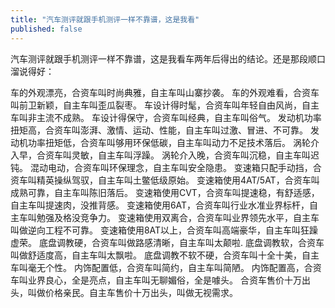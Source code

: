 ```yaml
---
title: "汽车测评就跟手机测评一样不靠谱，这是我看"
published: false
---
```

汽车测评就跟手机测评一样不靠谱，这是我看车两年后得出的结论。还是那段顺口溜说得好：

车的外观漂亮，合资车叫时尚典雅，自主车叫山寨抄袭。
车的外观难看，合资车叫前卫新颖，自主车叫歪瓜裂枣。
车设计得时髦，合资车叫年轻自由风尚，自主车叫非主流不成熟。
车设计得保守，合资车叫经典，自主车叫俗气。
发动机功率扭矩高，合资车叫澎湃、激情、运动、性能，自主车叫过激、冒进、不可靠。
发动机功率扭矩低，合资车叫够用环保低碳，自主车叫动力不足技术落后。
涡轮介入早，合资车叫灵敏，自主车叫浮躁。
涡轮介入晚，合资车叫沉稳，自主车叫迟钝。
混动电动，合资车叫环保理念，自主车叫安全隐患。
变速箱只配手动挡，合资车叫精英操纵驾驭，自主车叫土鳖低级原始。
变速箱使用4AT/5AT，合资车叫成熟可靠，自主车叫陈旧落后。
变速箱使用CVT，合资车叫提速稳，有舒适感，自主车叫提速肉，没推背感。
变速箱使用6AT，合资车叫行业水准业界标杆，自主车叫勉强及格没竞争力。
变速箱使用双离合，合资车叫业界领先水平，自主车叫做逆向工程不可靠。
变速箱使用8AT以上，合资车叫高端豪华，自主车叫狂躁虚荣。
底盘调教硬，合资车叫做路感清晰，自主车叫太颠啦.
底盘调教软，合资车叫做舒适度高，自主车叫太飘啦。
底盘调教不软不硬，合资车叫十全十美，自主车叫毫无个性。
内饰配置低，合资车叫简约，自主车叫简陋。
内饰配置高，合资车叫业界良心，全是亮点，自主车叫无聊媚俗，全是噱头。
合资车售价十万出头，叫做价格亲民。自主车售价十万出头，叫做无视需求。